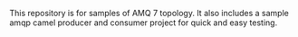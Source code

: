 This repository is for samples of AMQ 7 topology.  It also includes a sample amqp camel producer and consumer project for quick and easy testing. 
